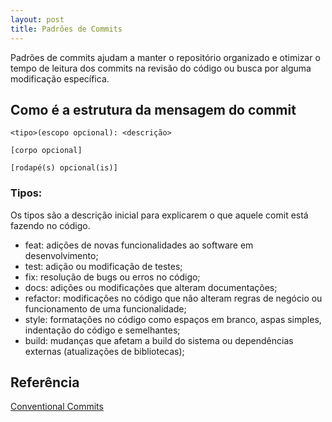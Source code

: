 ```yaml
---
layout: post
title: Padrões de Commits
---
```


Padrões de commits ajudam a manter o repositório organizado e otimizar o tempo de leitura dos commits na revisão do código ou busca por alguma modificação específica.

## Como é a estrutura da mensagem do commit

```
<tipo>(escopo opcional): <descrição>

[corpo opcional]

[rodapé(s) opcional(is)]
```

### Tipos:
Os tipos são a descrição inicial para explicarem o que aquele comit está fazendo no código.

- feat: adições de novas funcionalidades ao software em desenvolvimento;
- test: adição ou modificação de testes;
- fix: resolução de bugs ou erros no código;
- docs: adições ou modificações que alteram documentações;  
- refactor: modificações no código que não alteram regras de negócio ou funcionamento de uma funcionalidade;
- style: formatações no código como espaços em branco, aspas simples, indentação do código e semelhantes;
- build: mudanças que afetam a build do sistema ou dependências externas (atualizações de bibliotecas);


## Referência
[Conventional Commits](https://www.conventionalcommits.org/pt-br/v1.0.0/)